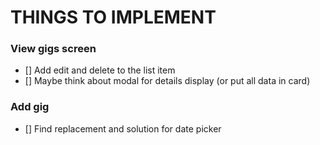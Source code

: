 # THINGS TO IMPLEMENT

### View gigs screen

- [] Add edit and delete to the list item
- [] Maybe think about modal for details display (or put all data in card)

### Add gig

- [] Find replacement and solution for date picker
